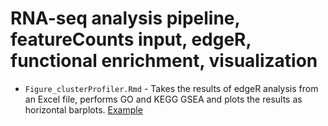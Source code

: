 # RNA-seq analysis pipeline, featureCounts input, edgeR, functional enrichment, visualization

- `Figure_clusterProfiler.Rmd` - Takes the results of edgeR analysis from an Excel file, performs GO and KEGG GSEA and plots the results as horizontal barplots. [Example](Figure_clusterProfiler.pdf)
